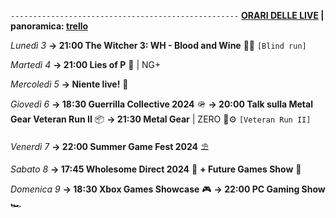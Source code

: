 <code>---------------------------------------------------</code>
<b><u>ORARI DELLE LIVE</u> | panoramica: <a href="https://trello.com/b/iKwdSGf3/sabaku">trello</a></b>

<i>Lunedì 3</i>
<b>→ 21:00 The Witcher 3: WH - Blood and Wine</b> 🧛‍♂️ <code>[Blind run]</code>

<i>Martedì 4</i>
<b>→ 21:00 Lies of P</b> 🤥 | NG+

<i>Mercoledì 5</i>
<b>→ Niente live!</b> 🫡

<i>Giovedì 6</i>
<b>→ 18:30 Guerrilla Collective 2024</b> 🪖
<b>→ 20:00 Talk sulla Metal Gear Veteran Run II</b> 📦
<b>→ 21:30 Metal Gear</b> | ZERO 🐍⚙️ <code>[Veteran Run II]</code>

<i>Venerdì 7</i>
<b>→ 22:00 Summer Game Fest 2024</b> ⛱️

<i>Sabato 8</i>
<b>→ 17:45 Wholesome Direct 2024</b> 🧸
<b>+ Future Games Show</b> 🔮

<i>Domenica 9</i>
<b>→ 18:30 Xbox Games Showcase</b> 🎮
<b>→ 22:00 PC Gaming Show</b> 🏎️
